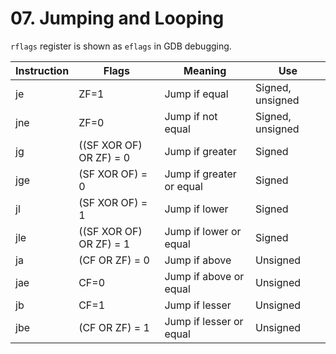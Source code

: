 # 07. Jumping and Looping

`rflags` register is shown as `eflags` in GDB debugging.

| Instruction | Flags                   | Meaning                  | Use              |
| ----------- | ----------------------- | ------------------------ | ---------------- |
| je          | ZF=1                    | Jump if equal            | Signed, unsigned |
| jne         | ZF=0                    | Jump if not equal        | Signed, unsigned |
| jg          | ((SF XOR OF) OR ZF) = 0 | Jump if greater          | Signed           |
| jge         | (SF XOR OF) = 0         | Jump if greater or equal | Signed           |
| jl          | (SF XOR OF) = 1         | Jump if lower            | Signed           |
| jle         | ((SF XOR OF) OR ZF) = 1 | Jump if lower or equal   | Signed           |
| ja          | (CF OR ZF) = 0          | Jump if above            | Unsigned         |
| jae         | CF=0                    | Jump if above or equal   | Unsigned         |
| jb          | CF=1                    | Jump if lesser           | Unsigned         |
| jbe         | (CF OR ZF) = 1          | Jump if lesser or equal  | Unsigned         |
